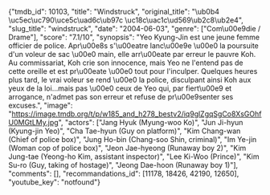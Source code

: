 {"tmdb_id": 10103, "title": "Windstruck", "original_title": "\ub0b4 \uc5ec\uc790\uce5c\uad6c\ub97c \uc18c\uac1c\ud569\ub2c8\ub2e4", "slug_title": "windstruck", "date": "2004-06-03", "genre": ["Com\u00e9die / Drame"], "score": "7.1/10", "synopsis": "Yeo Kyung-Jin est une jeune femme officier de police. Apr\u00e8s s'\u00eatre lanc\u00e9e \u00e0 la poursuite d'un voleur de sac \u00e0 main, elle arr\u00eate par erreur le pauvre Koh. Au commissariat, Koh crie son innocence, mais Yeo ne l'entend pas de cette oreille et est pr\u00eate \u00e0 tout pour l'inculper. Quelques heures plus tard, le vrai voleur se rend \u00e0 la police, disculpant ainsi Koh aux yeux de la loi...mais pas \u00e0 ceux de Yeo qui, par fiert\u00e9 et arrogance, n'admet pas son erreur et refuse de pr\u00e9senter ses excuses.", "image": "https://image.tmdb.org/t/p/w185_and_h278_bestv2/iq9glZgqSgCo8XsGOhfU0MGtLMy.jpg", "actors": ["Jang Hyuk (Myung-woo Ko)", "Jun Ji-hyun (Kyung-jin Yeo)", "Cha Tae-hyun (Guy on platform)", "Kim Chang-wan (Chief of police box)", "Jung Ho-bin (Chang-soo Shin, criminal)", "Im Ye-jin (Woman cop of police box)", "Jeon Jae-hyeong (Runaway boy 2)", "Kim Jung-tae (Yeong-ho Kim, assistant inspector)", "Lee Ki-Woo (Prince)", "Kim Su-ro (Guy, taking of hostage)", "Jeong Dae-hoon (Runaway boy 1)"], "comments": [], "recommandations_id": [11178, 18426, 42190, 12650], "youtube_key": "notfound"}